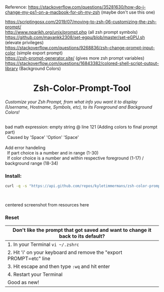 Reference: https://stackoverflow.com/questions/35281630/how-do-i-change-my-ps1-on-a-macbook-for-oh-my-zsh (maybe don't use this one)
           <div>https://scriptingosx.com/2019/07/moving-to-zsh-06-customizing-the-zsh-prompt/</div>
           <div>http://www.nparikh.org/unix/prompt.php (all zsh prompt symbols)</div>
           <div>https://github.com/mayankk2308/set-egpu/blob/master/set-eGPU.sh (elevate privileges)</div>
           <div>https://stackoverflow.com/questions/9268836/zsh-change-prompt-input-color (simple export prompt)
           <div>https://zsh-prompt-generator.site/ (gives more zsh prompt variables)</div>
           <div>https://stackoverflow.com/questions/16843382/colored-shell-script-output-library (Background Colors)</div>

# <div align="center">Zsh-Color-Prompt-Tool</div>

_Customize your Zsh Prompt, from what info you want it to display (Username, Hostname, Symbols, etc), to its Foreground and Background Colors!_

</br>

<div>bad math expression: empty string @ line 121 (Adding colors to final prompt part)</div>
<div>&ensp;Caused by 'Space' 'Option' 'Space'</div>

</br>

<div>Add error handeling</div>
<div>&ensp;If part choice is a number and in range (1-30)</div>
<div>&ensp;If color choice is a number and within respective foreground (1-17) / background range (18-34)

</br>

### Install:
```bash
curl -q -s "https://api.github.com/repos/kyletimmermans/zsh-color-prompt-tool/releases/latest" && chmod +x zsh-color-prompt-tool.zsh && ./zsh-color-prompt-tool.zsh
```

</br>

centered screenshot from resources here

### Reset
| Don't like the prompt that got saved and want to change it back to its default? |
|---------------------------------------------------------------------------------|
|1. In your Terminal ```vi ~/.zshrc```|
|2. Hit 'i' on your keyboard and remove the "export PROMPT=etc" line|
|3. Hit escape and then type ```:wq``` and hit enter|
|4. Restart your Terminal|
|Good as new!|
